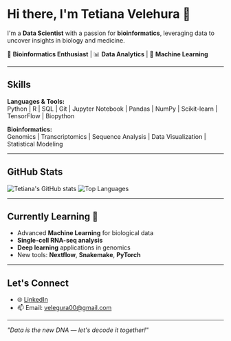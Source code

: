 # Hi there, I'm Tetiana Velehura 👋

I'm a **Data Scientist** with a passion for **bioinformatics**, leveraging data to uncover insights in biology and medicine.  

🔬 **Bioinformatics Enthusiast** | 📊 **Data Analytics** | 🤖 **Machine Learning**  

---

## Skills

**Languages & Tools:**  
Python | R | SQL | Git | Jupyter Notebook | Pandas | NumPy | Scikit-learn | TensorFlow | Biopython  

**Bioinformatics:**  
Genomics | Transcriptomics | Sequence Analysis | Data Visualization | Statistical Modeling  

---

## GitHub Stats

![Tetiana's GitHub stats](https://github-readme-stats.vercel.app/api?username=WoodenZombie&show_icons=true&theme=tokyonight&count_private=true&include_all_commits=true)
![Top Languages](https://github-readme-stats.vercel.app/api/top-langs/?username=WoodenZombie&layout=compact&theme=tokyonight)

---

## Currently Learning 🧠

- Advanced **Machine Learning** for biological data  
- **Single-cell RNA-seq analysis**  
- **Deep learning** applications in genomics  
- New tools: **Nextflow**, **Snakemake**, **PyTorch**  

---

## Let's Connect

- 🌐 [LinkedIn](https://www.linkedin.com/in/tetiana-velehura/)  
- 📫 Email: velegura00@gmail.com

---

*"Data is the new DNA — let's decode it together!"*  
